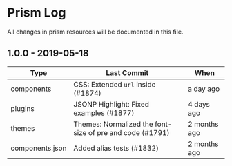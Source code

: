 # Prism Log

All changes in prism resources will be documented in this file.

## 1.0.0 - 2019-05-18

| Type 				| Last Commit 												| When		   |
|-------------------|-----------------------------------------------------------|--------------|
| components		| CSS: Extended `url` inside (#1874)  						| a day ago    |
| plugins 			| JSONP Highlight: Fixed examples (#1877)  					| 4 days ago   |
| themes 			| Themes: Normalized the font-size of pre and code (#1791) 	| 2 months ago |
| components.json 	| Added alias tests (#1832) 								| 2 months ago |
